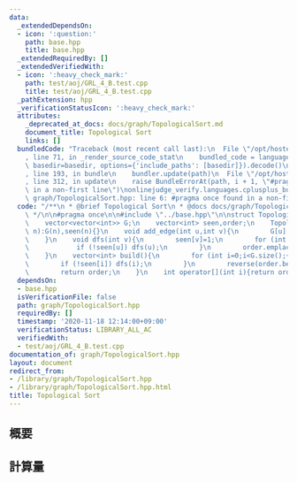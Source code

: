 ```yaml
---
data:
  _extendedDependsOn:
  - icon: ':question:'
    path: base.hpp
    title: base.hpp
  _extendedRequiredBy: []
  _extendedVerifiedWith:
  - icon: ':heavy_check_mark:'
    path: test/aoj/GRL_4_B.test.cpp
    title: test/aoj/GRL_4_B.test.cpp
  _pathExtension: hpp
  _verificationStatusIcon: ':heavy_check_mark:'
  attributes:
    _deprecated_at_docs: docs/graph/TopologicalSort.md
    document_title: Topological Sort
    links: []
  bundledCode: "Traceback (most recent call last):\n  File \"/opt/hostedtoolcache/Python/3.9.1/x64/lib/python3.9/site-packages/onlinejudge_verify/documentation/build.py\"\
    , line 71, in _render_source_code_stat\n    bundled_code = language.bundle(stat.path,\
    \ basedir=basedir, options={'include_paths': [basedir]}).decode()\n  File \"/opt/hostedtoolcache/Python/3.9.1/x64/lib/python3.9/site-packages/onlinejudge_verify/languages/cplusplus.py\"\
    , line 193, in bundle\n    bundler.update(path)\n  File \"/opt/hostedtoolcache/Python/3.9.1/x64/lib/python3.9/site-packages/onlinejudge_verify/languages/cplusplus_bundle.py\"\
    , line 312, in update\n    raise BundleErrorAt(path, i + 1, \"#pragma once found\
    \ in a non-first line\")\nonlinejudge_verify.languages.cplusplus_bundle.BundleErrorAt:\
    \ graph/TopologicalSort.hpp: line 6: #pragma once found in a non-first line\n"
  code: "/**\n * @brief Topological Sort\n * @docs docs/graph/TopologicalSort.md\n\
    \ */\n\n#pragma once\n\n#include \"../base.hpp\"\n\nstruct TopologicalSort{\n\
    \    vector<vector<int>> G;\n    vector<int> seen,order;\n    TopologicalSort(int\
    \ n):G(n),seen(n){}\n    void add_edge(int u,int v){\n        G[u].emplace_back(v);\n\
    \    }\n    void dfs(int v){\n        seen[v]=1;\n        for (int u:G[v]){\n\
    \            if (!seen[u]) dfs(u);\n        }\n        order.emplace_back(v);\n\
    \    }\n    vector<int> build(){\n        for (int i=0;i<G.size();++i){\n    \
    \        if (!seen[i]) dfs(i);\n        }\n        reverse(order.begin(),order.end());\n\
    \        return order;\n    }\n    int operator[](int i){return order[i];}\n};"
  dependsOn:
  - base.hpp
  isVerificationFile: false
  path: graph/TopologicalSort.hpp
  requiredBy: []
  timestamp: '2020-11-18 12:14:00+09:00'
  verificationStatus: LIBRARY_ALL_AC
  verifiedWith:
  - test/aoj/GRL_4_B.test.cpp
documentation_of: graph/TopologicalSort.hpp
layout: document
redirect_from:
- /library/graph/TopologicalSort.hpp
- /library/graph/TopologicalSort.hpp.html
title: Topological Sort
---
```

## 概要

## 計算量